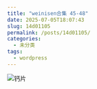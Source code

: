 ```yaml
---
title: "weinisen合集 45-48"
date: 2025-07-05T18:07:43
slug: 14d01105
permalink: /posts/14d01105/
categories:
  - 未分类
tags:
  - wordpress
---
```


![钙片](/images/wp/14d01105-23a88152.jpg)
